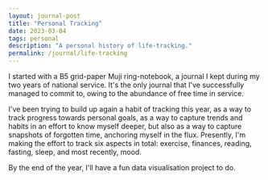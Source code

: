 ```yaml
---
layout: journal-post
title: "Personal Tracking"
date: 2023-03-04
tags: personal
description: "A personal history of life-tracking."
permalink: /journal/life-tracking
---
```


I started with a B5 grid-paper Muji ring-notebook, a journal I kept during my two years of national service. It's the only journal that I've successfully managed to commit to, owing to the abundance of free time in service.

I've been trying to build up again a habit of tracking this year, as a way to track progress towards personal goals, as a way to capture trends and habits in an effort to know myself deeper, but also as a way to capture snapshots of forgotten time, anchoring myself in the flux. Presently, I'm making the effort to track six aspects in total: exercise, finances, reading, fasting, sleep, and most recently, mood.

By the end of the year, I'll have a fun data visualisation project to do.